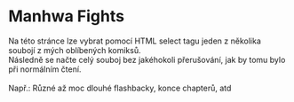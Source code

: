 # Manhwa Fights
Na této stránce lze vybrat pomocí HTML select tagu jeden z několika soubojí z mých oblíbených komiksů. <br/>
Následně se načte celý souboj bez jakéhokoli přerušování, jak by tomu bylo při normálním čtení. <br/><br/>
Např.: Různé až moc dlouhé flashbacky, konce chapterů, atd
